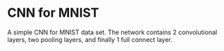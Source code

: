# CNN for MNIST
A simple CNN for MNIST data set. 
The network contains 2 convolutional layers, two pooling layers, and finally 1 full connect layer.
